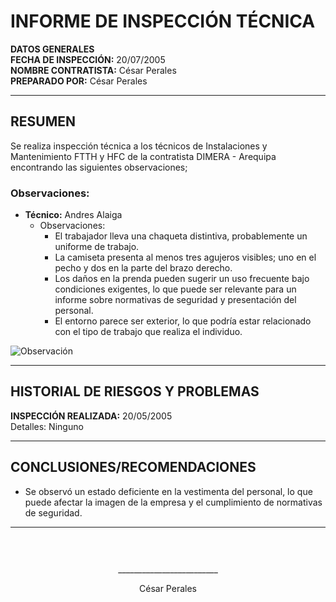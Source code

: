 # INFORME DE INSPECCIÓN TÉCNICA

**DATOS GENERALES**  
**FECHA DE INSPECCIÓN:** 20/07/2005  
**NOMBRE CONTRATISTA:** César Perales  
**PREPARADO POR:** César Perales  

---

## RESUMEN

Se realiza inspección técnica a los técnicos de Instalaciones y Mantenimiento FTTH y HFC de la contratista DIMERA - Arequipa encontrando las siguientes observaciones;

### Observaciones:
- **Técnico:** Andres Alaiga
  - Observaciones:
    - El trabajador lleva una chaqueta distintiva, probablemente un uniforme de trabajo.
    - La camiseta presenta al menos tres agujeros visibles; uno en el pecho y dos en la parte del brazo derecho.
    - Los daños en la prenda pueden sugerir un uso frecuente bajo condiciones exigentes, lo que puede ser relevante para un informe sobre normativas de seguridad y presentación del personal.
    - El entorno parece ser exterior, lo que podría estar relacionado con el tipo de trabajo que realiza el individuo.

![Observación](http://127.0.0.1:5000/static/images/5ebf8aad-152c-4a0f-aab8-e5f5b44de913.png)

---

## HISTORIAL DE RIESGOS Y PROBLEMAS

**INSPECCIÓN REALIZADA:** 20/05/2005  
Detalles: Ninguno

---

## CONCLUSIONES/RECOMENDACIONES

- Se observó un estado deficiente en la vestimenta del personal, lo que puede afectar la imagen de la empresa y el cumplimiento de normativas de seguridad.

---

<!-- firma -->
<div style="text-align: center; height: 150px; padding-top: 30px;">
    <p>_________________________</p>
    <p>César Perales</p>
</div>